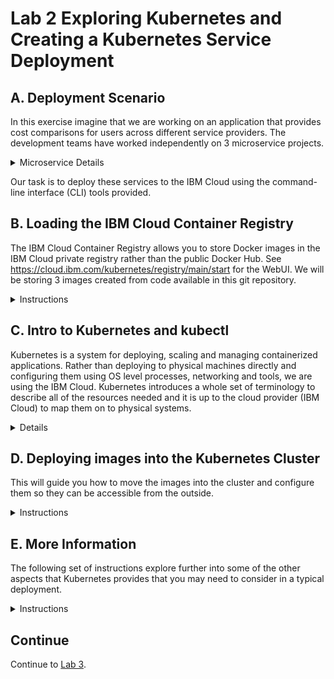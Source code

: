 # Lab 2 Exploring Kubernetes and Creating a Kubernetes Service Deployment

## A. Deployment Scenario

In this exercise imagine that we are working on an application that provides cost comparisons for users across different service providers.  The development teams have worked independently
on 3 microservice projects.  

<details>
<summary>Microservice Details</summary>

An *account* microservice provides information about a specific account/user, including the the service providers they subscribe to.  They provide the REST api:

    GET /account           # Returns a health message
    GET /account/<acct_id> # Returns the specific account detail in JSON

The *provider* microservice provides detail on particular costs of their service.  They provide the REST api:

    GET /provider                # Returns a health message
    GET /provider/<provider_id>  # Returns specific provider cost in JSON

The *cost* microservice retrieves information from the other two microservices, and provides a summary of the costs for a specific account/user.  The endpoint renders an html page and accesses the other microservices.

    GET /cost            # Returns a health message
    GET /cost/<acct_id>  # calls the account service to see which providers are associated to the account, then calls each provider to get each cost.  Returns total cost for all providers in JSON

***

</details>

Our task is to deploy these services to the IBM Cloud using the command-line interface (CLI) tools provided.

## B. Loading the IBM Cloud Container Registry
The IBM Cloud Container Registry allows you to store Docker images in the IBM Cloud private registry rather than the public Docker Hub.  See https://cloud.ibm.com/kubernetes/registry/main/start for the WebUI.
We will be storing 3 images created from code available in this git repository.

<details>
<summary>Instructions</summary>

### Set up Registry Namespace

Namespaces provide a way to categorize your Docker images within the registry.  Note that these are different than Kubenetes namespaces.  Namespaces must be unique across the entire Registry. Namespaces not
found when building images will be added automatically.

<details>
<summary>Instructions</summary>

1. Create a unique namespace in the container registry to associate the images you will load into the directory.  eg. Here we are using the suffix jd40  (John Doe, age 40) to provide uniqueness.

    ```
    export CRNS=cas2019jd40
    export CRLOC=us.icr.io
    ibmcloud cr namespace-add $CRNS
    ```

2. Verify that is was correctly added.

    ```
    ibmcloud cr namespace-list
    ```

***

</details>

### Obtain the Code

The cluster we are setting up will contain our 3 projects (i.e. services). For simplicity we've provided them all in this lab's git repository in the subfolders (account, 
provider, cost).

<details>
<summary>Instructions</summary>

1. Clone this repository with using git https method.  
For more information on choosing either ssh/https methods, see [github](https://help.github.com/en/articles/which-remote-url-should-i-use)

    ```
    git clone https://github.com/cloud-coder/cascon-2019-kubernetes-apimanager.git (https)
    ```

***

</details>

### Create Images

Docker is a tool designed to make it easier to create, deploy, and run applications by using containers.  The images are built with the corresponding Dockerfile and contains all of the necessary software packages needed to run 
the microservices (eg. NodeJs, business logic).  By creating an image, it allows us the flexibility of reusing it to deploy several times without needing to recompile the code.  

In this section we are creating the Docker images and pushing those images to the IBM Cloud Container Registry.

<details>
<summary>Create Images </summary>
1. For each of the folders, we need to create Docker images and deploy them to the registry.

    cd cascon-2019-kubernetes-apimanager/02-kubernetes-service-creation
    cd account
    ibmcloud cr build --no-cache -t $CRLOC/$CRNS/account:1 .
    cd ../provider
    ibmcloud cr build --no-cache -t $CRLOC/$CRNS/provider:1 .
    cd ../cost
    ibmcloud cr build --no-cache -t $CRLOC/$CRNS/cost:1 .

This is the first time we are submitting these image repositories so we will provide it with an initial tag "1".  Ensure you specify the trailing "." which references the location of the Dockerfile.  In this case it's the current directory.

The --no-cache allows you to make a clean build of an image every time, but is an optional parameter.

You should see the three additional images listed using this command.

1. Verify the images are available

    ```
    ibmcloud cr images
    ```
If you experience quota related issues, you can remove any older images you may have.

    ibmcloud cr image-rm <image name>

***

</details>
</details>

## C. Intro to Kubernetes and kubectl

Kubernetes is a system for deploying, scaling and managing containerized applications.  Rather than deploying to physical machines directly and configuring them using
OS level processes, networking and tools, we are using the IBM Cloud.  Kubernetes introduces a whole set of terminology to describe all of the resources needed and it is
up to the cloud provider (IBM Cloud) to map them on to physical systems.

<details>
<summary>Details</summary>

At the highest level, we have a *cluster* which is the complete system that is allocated by the cloud provider to deploy your assets.  This may consist of multiple 
physical machines, or VMs and may be connected to various services (NFS, databases etc.).  The machines themselves are referred to as *nodes* (or workers or minions).
This abstraction allows us to build our cluster independently of physical systems, and makes the deployment portable to different geographies, or providers, as long as
Kubernetes is supported.  

Next, within the nodes, most processes are run within *pods*.  A pod is the smallest deployable unit which may contain one or more containers, a running instance of your image
that was uploaded in the previous steps.  Pods can be run on any node that has sufficient resources, and multiple replicas can run to provide scaling.  

Because the pods are running processes that may fail, there are resources which can define how pods are deployed (*deployments*), how they are accessed (*services*), how
many are available (*replicasets*) and even if they are short term processes (*jobs*, *cronjobs*).

Information can be provided to pods in different ways, known as a *volume*, similar to a mounted file system.  This can be simple as using a *configmap* or *secrets* which 
is a dictionary of values, or it can connect to a physical storage known as a *persistentvolume* which require *persistentvolumeclaims*.

In Kubernetes, actions are not done directly on the nodes, but implement a "desired state" concept which is specified by the administrator and eventually scheduled
by the *scheduler*.  All of the configuration is stored in *etcd* which is a key/value storage that is replicated across all the nodes.  To add a configuration, a specification for
the resources mentioned above is built, and then it is sent through the Kubernetes REST API.  The most common method is to use the *kubectl* client, which is a CLI that provides
access into the cluster to deploy and monitor activities.  There are other clients available, including the Kubernetes UI, but in this lab we will be focused on the kubectl CLI.

The IBM Cloud Free Tier allocates a single worker, so everything will be deployed there.  You can see the workers that have been allocated by using either the ibmcloud or kubectl CLI.

    ibmcloud ks workers <clusterId>
    kubectl get nodes -o wide

</details>

## D. Deploying images into the Kubernetes Cluster

This will guide you how to move the images into the cluster and configure them so they can be accessible from the outside.

<details>
<summary>Instructions</summary>

### Deployments 
To get started, a Kubernetes deployment is needed to define how you want the pods deployed.  For now, we'll create deployments using the default settings.  One pod will be 
created per deployment by downloading the image you specify in the command.

<details>
<summary>Create Deployment</summary>

1. Create Deployments

    ```
    kubectl create deployment dep-account --image=$CRLOC/$CRNS/account:1
    kubectl create deployment dep-provider --image=$CRLOC/$CRNS/provider:1
    kubectl create deployment dep-cost --image=$CRLOC/$CRNS/cost:1
    ```

A successfully deployed pod will in the *running* status.  Each pod is assigned an IP address in the private network and automatically assigned to a node in your 
cluster.  In the IBM Cloud Free Tier, the cluster is only allocated one node, so all pods will be deployed there.  

1. Verify your pod is running.

    ```
    kubectl get pods -o wide
    ```

Deployments exists until they are explicitly removed, but each pod is ephemeral (short term and not permanent), so using the IP address will only be valid for as long as the pod is alive.  

1. Let's delete a pod and see what happens.  From the output of the get pods command above, note the name of the dep-account-pod.  It will be something like dep-account-87b4696ed-swbw6.  Now delete the pod using it's name and this command:

    ```
    kubectl delete pod <pod-name>
    ```

1. Now check the pods again.  You may need to repeat this command as the pods may take time to refresh.

    ```
    kubectl get pods -o wide
    ```

Notice the original pod name/IP may result in a terminated status, but a new pod will spawn, and a new IP is assigned to it.  Kubernetes always attempts to provide you the pods specified in the deployment that you created earlier.  It will automatically recreate any pods that are terminated.  This also happens if your container fails (eg. due to a software glitch), and will continue forever in attempting to have a successfully running deployment.

If you make a mistake in creating your deployment, you can also remove deployments using the following command.  Since the deployment is controlling the pods, then removing the deployment will also remove the pods and they will not attempt to respawn.

    kubectl delete deployment <deployment-name>

***

</details>

### Logging and Events

By default, each container may send information to the stdout/stderr streams.  These are all managed by Kubernetes and available to you.  To view the logs, you need
to specify the particular pod name, which means you need to get the current running pod list.  To view state changes, you can use Kubernetes Events 

<details>
<summary>Logging</summary>

1. View the logs for the provider application.

    ```
    kubectl get pods -o wide
    kubectl logs -f <provider pod name>
    ```

You should see the message "Provider Application is listening on port: 8081" which is the log message printed when the application is started and begins to listen.  Press Ctrl-C to end the tail of the log.

***

</details>
<details>
<summary>Events</summary>

    kubectl get events

</details>

### Services

As the pods have dynamically assigned private IPs that can change at any time, it would be difficult to expose them to the outside world without telling the user
what the updated host and port is.  To resolve this, Kubernetes provides *services*.  A service is an interface that sits in front of pods and it's job is to provide a unique name that others can reference which will allow traffic to be served by an available pod.  If a new pod has respawned with a different IP address, the service will be aware of it and 
direct traffic appropriately.  The port specified below should match what each application port it is listening on.  Services are not ephemeral so they are will always
exist unless explicitly removed, but its existence is not affected by the number of pods associated with it.

<details>
<summary>Creating Services</summary>

1. Create Services for the *account*, *provider* and *cost* microservices

    ```
    kubectl expose deployment/dep-account --type=NodePort --name=account-service --port=8080
    kubectl expose deployment/dep-provider --type=NodePort --name=provider-service --port=8081
    kubectl expose deployment/dep-cost --type=NodePort --name=cost-service --port=8082
    ```

The services above are defined here as "NodePort", which means each service is provided a port 30000+ which makes them directly accessible externally.  We could have also
used the type "ClusterIP" which means that they would only be exposed internally, and not available externally by default.  In configuring real microservices we may
consider using this type instead.

1. Verify everything is running.

    ```
    kubectl get services -o wide
    kubectl get deployments -o wide
    ```

You should notice that all of the services have internal and external cluster IPs assigned.  The external port is shown in the 30000+ range for the cost service which the NodePort type
provides.  

***

</details>

### DNS support for Services and Pods

Our cluster now has all 3 microservices deployed, however the *cost* application is an application that depends on the other microservices, and somehow needs to
reference them properly.  In order for one pod to discover the other pod, it would be difficult as we have already discovered the IPs are dynamic.  We cannot know the IP address of the other services.  The solution 
is that pods should reference the appropriate services by name.  Kubernetes by default comes with kube-dns, a way to resolve services by simply using their service name.

<details>
<summary>DNS support</summary>

For instance, the *account* service can be accessed via any of the following hostnames:

    account-service.default.svc.cluster.local
    account-service.default.svc
    account-service.default
    account-service

The running application containers are built upon a small unix image which are running Node.js and listening on specific ports.  However it is also possible to create a session 
with the container using an interactive shell.  Lets start a session with it so we can see the kube-dns in action.

1. Locate the cost pod name and create a shell.
    ```
    kubectl get pods
    kubectl exec -it <cost-pod-name> -- /bin/sh
    ```

1.  Now in your shell, execute the following.  Each one should resolve to the same IP address as they all refer to the same thing:
    ```
    nslookup account-service.default.svc.cluster.local
    nslookup account-service.default.svc
    nslookup account-service.default
    nslookup account-service
    ```

If our microservice are aware of the service name of another microservice, then we can access them directly without needing to expose the service externally, and
come back in from the outside.  But the issue we have now, is that we do not know which port our other services are running on.  When each pod is deployed, all 
currently available services are provided to it in the form of environment variables.  Lets see what is provided to the *cost-service*.

1. List the environment variables (still within the interactive session), then exit the interacitve shell.
    ```
    printenv | sort
    exit
    ```

If the cost service was defined before the pod was created, you would have seen a &lt;svcname&gt;_SERVICE_HOST &lt;svcname&gt;_SERVICE_PORT pair of entries.  This is what is being
used by our code in the *cost* microservice.

In our steps above, the *cost* pod was created during the deployment creation, but the service creation for *account* and *provider* was done afterwards.  This means that the current 
*cost* pod is not directly aware of the 2 new services that were created as we do not see any entries in the environment variables.  The code in cost/app.js could have made
a hard reference to http://account-service.default.svc:8080/ and http://provider-service.default.svc:8081/ but that would rely on the services' port being defined as 8080/8081 
in the expose command.  The Node.js code in app.js currently references:

    process.env.ACCOUNT_SERVICE_SERVICE_HOST
    process.env.ACCOUNT_SERVICE_SERVICE_PORT
    process.env.PROVIDER_SERVICE_SERVICE_HOST
    process.env.PROVIDER_SERVICE_SERVICE_PORT

The developer and Kubernetes administrator should only need to agree upon the service name, and allow the service port to be defined by the administrator.  The development team
can listen on any port (eg. 80 or 9876) for their own application and code changes would not be necessary while it is being deployed.  The account and provider applications also do not need
to consider whether they are both listening on the same port while processing their requests.

For the code to work, all we need to do is delete the *cost* pod so the new one is provided with the new service information.  

1. Delete the *cost* pod
    ```
    kubectl get pods -o wide
    kubectl delete pod <cost-pod-xxxxxx>
    kubectl get pods -o wide
    ```

Now let's check the environment variables with the newly created pod.

1.  Execute the printenv directly on the pod.
    ```
    kubectl exec -it <NEW-cost-pod-xxxxxx> -- printenv
    ```

You should be able to see all of the services listed now including its own service (COST_SERVICE) entries.

    ACCOUNT_SERVICE_PORT=tcp://172.21.149.218:8080
    ACCOUNT_SERVICE_PORT_8080_TCP=tcp://172.21.149.218:8080
    ACCOUNT_SERVICE_PORT_8080_TCP_ADDR=172.21.149.218
    ACCOUNT_SERVICE_PORT_8080_TCP_PORT=8080
    ACCOUNT_SERVICE_PORT_8080_TCP_PROTO=tcp
    ACCOUNT_SERVICE_SERVICE_HOST=172.21.149.218
    ACCOUNT_SERVICE_SERVICE_PORT=8080
    COST_SERVICE_PORT=tcp://172.21.159.241:8082
    COST_SERVICE_PORT_8082_TCP=tcp://172.21.159.241:8082
    COST_SERVICE_PORT_8082_TCP_ADDR=172.21.159.241
    COST_SERVICE_PORT_8082_TCP_PORT=8082
    COST_SERVICE_PORT_8082_TCP_PROTO=tcp
    COST_SERVICE_SERVICE_HOST=172.21.159.241
    COST_SERVICE_SERVICE_PORT=8082
    HOME=/root
    HOSTNAME=dep-cost-665cc8d6cf-gf85p
    KUBERNETES_PORT=tcp://172.21.0.1:443
    KUBERNETES_PORT_443_TCP=tcp://172.21.0.1:443
    KUBERNETES_PORT_443_TCP_ADDR=172.21.0.1
    KUBERNETES_PORT_443_TCP_PORT=443
    KUBERNETES_PORT_443_TCP_PROTO=tcp
    KUBERNETES_SERVICE_HOST=172.21.0.1
    KUBERNETES_SERVICE_PORT=443
    KUBERNETES_SERVICE_PORT_HTTPS=443
    NODE_VERSION=9.4.0
    PATH=/usr/local/sbin:/usr/local/bin:/usr/sbin:/usr/bin:/sbin:/bin
    PROVIDER_SERVICE_PORT=tcp://172.21.12.109:8081
    PROVIDER_SERVICE_PORT_8081_TCP=tcp://172.21.12.109:8081
    PROVIDER_SERVICE_PORT_8081_TCP_ADDR=172.21.12.109
    PROVIDER_SERVICE_PORT_8081_TCP_PORT=8081
    PROVIDER_SERVICE_PORT_8081_TCP_PROTO=tcp
    PROVIDER_SERVICE_SERVICE_HOST=172.21.12.109
    PROVIDER_SERVICE_SERVICE_PORT=8081

The provider and account pods also need to be more aware of their environments.  Since the services were created after those pods, they must also be respawned in order to be aware of service names.  We can delete all the pods to ensure they are all aware of these environment variables.  They will respawn after just a moment since the deployment still exists.

    ```
    kubectl delete pods --all
    ```

***

</details>

### Accessing Services from outside the Cluster

Now we finally need to see how we can access these services from outside of the cluster.

<details>
<summary>Instructions</summary>

1. Determine the node's external IPs addresses. The IBM Cloud Free Tier should only contain a single node for this cluster.  We can capture this in a variable.

    ```
    kubectl get nodes -o wide
    EXTERNALIP=`kubectl get nodes -o=jsonpath='{.items[0].status.addresses[?(@.type=="ExternalIP")].address}'`
    echo "Your external IP for this node is $EXTERNALIP."
    ```

1. Determine the port for our external facing cost service.  Because we specified it with type Nodeport, it will be allocated a port in the (30,000-32767) range.  
Check the ports column for the  external value (after the colon).

    ```
    kubectl get services -o wide
    ```

1. Access the urls from a web browser.

    ```
    eg. http://<External IP>:<account service port>/account
    eg. http://<External IP>:<account service port>/account/123
    eg. http://<External IP>:<provider service port>/provider
    eg. http://<External IP>:<provider service port>/provider/bell
    eg. http://<External IP>:<cost service port>/cost
    eg. http://<External IP>:<cost service port>/cost/123
    ```

2. Alternatively you may access via curl in the terminal.

    ```
    eg. http://$EXTERNALIP:<account service port>/account/123
    eg. http://$EXTERNALIP:<provider service port>/provider/bell
    eg. http://$EXTERNALIP:<cost service port>/cost/123
    ```

Here is an example of what should be configured in your cluster.  IP number will differ.

![lab 2 image](https://github.com/cloud-coder/cascon-2019-kubernetes-apimanager/blob/develop/02-kubernetes-service-creation/Lab2Result.png?raw=true)

Note that this scenario is not complete as a deployed set of services in a real-life scenario, but we've set it up so that we can access everything directly for testing.  
Regarding the services, we already know that we can use the type "ClusterIP" to prevent the pod from being directly accessed from the outside.  

If we were to expose several services but did not want several endpoints (or ports) for the user to know about, we could also configure this as well.
For instance, ports are typically exposed on 80/443, and not a random IP which is hard to remember.  We could set up an *Ingress* controller which would direct a single IP
(eg. http://173.193.92.194:80 to direct traffic to any of our 3 microservices based on the path of the uri (eg. /cost, /provider, /account).
For details see [Ingress](https://kubernetes.io/docs/concepts/services-networking/ingress/).  Note that this is not available in the IBM Cloud Free Tier.

If we had several nodes, the services would still be able to be accessed in a similar way using any of the node's external IP addresses (eg. http://&lt;node1ExternalIP>:servicePort,
http://&lt;Node2ExternalIp>:servicePort.  However this would not be feasible for users because they only know our endpoint as a single address.  In this case, we would use the 
type "LoadBalancer" to distribute the load to each of the nodes in our cluster (configured for the service).

</details>
</details>

## E. More Information

The following set of instructions explore further into some of the other aspects that Kubernetes provides that you may need to consider in a typical deployment.

<details>
<summary>Instructions</summary>

### Updating the Deployment

Now that we have deployed our services, it may seem like a lot of work to need to repeat all the steps when code is changed.  Fortunately Kubernetes stores all the objects that 
you created (eg. deployments, services, pods) as *records of intent* so they can be altered, and Kubernetes will take care of bringing the system to the new desired state.  

<details>
<summary>Instructions</summary>

To explain this, let's simulate a code change.

1. Open up the account/app.js file in the account directory with your favorite text editor, and make a change.

    ```
    account/app.js
    ```
For example, change the listening message:

    console.log('*NEW* Account Service is listening on port: '+ listenPort)
    
Now that we have a change, we need to build a new image in the registry.

1. Make a new version 2 of the account application.
    ```
    ibmcloud cr build -t $CRLOC/$CRNS/account:2 .
    ```

Now that we have a new image, the Kubernetes administrator can update the deployment.

    kubectl edit deployment/dep-account

Now replace the line

      - image: us.icr.io/cas2019jd40/account:1

with

      - image: us.icr.io/cas2019jd40/account:2

save then close the file.

You should see the image version reflected in the deployment:

    kubectl get deployments -o wide
    
    Note the version of the account image will show account:2

As well as the old pod will terminate, and you will see that a new one will be created (verify that the age is younger than the other pods).

    kubectl get pods

In order to prove that the new application code is running, view the log message for the account pod like we did earlier.

    kubectl get pods -o wide
    kubectl logs -f <provider pod name>

You should see the new console message added to app.js

    NEW Account Service is listening on port: 8080

And that's it.  After a new image is available, only one change is necessary, and Kubernetes takes care of the rest.

</details>

### Backing up the Configuration

Internally, Kubernetes holds the desired and actual state of your entire cluster in etcd, a distributed database that stored the configuration.  Whenever you 
query or update using the kubectl commands, you are actually updating etcd, which then Kubernetes uses to apply on the workers to build nodes, services etc.  
Kubernetes is extremely flexible in providing you an interface to interact with the state.  Along with the command line options, we can also update via YAML 
(as seen in the previous instructions), JSON, and interfacing with the UI.  

<details>
<summary>Instructions</summary>
Let's finally see how we can reapply the configuration easily in a new cluster.

1. Pull all the configuration for your deployments and services for this namespace.
   ```
   kubectl get all  -o json > myproject.json
   ```

1. Delete all the deployments and services
   ```
   kubectl delete --all deployments
   kubectl delete --all services
   ```

1. In your new cluster you can reapply your configuration with this command
   ```
   kubectl apply -f myproject.json
   ```

</details>

### ConfigMaps and Secrets

Somtimes you may have information that needs to be updated regularly and you do not want to find and update code directly.  The ConfigMaps provides
a key/value storage that can be exposed as environment variables to your pods.  This may be external host names, configuration settings etc.  Secrets
work in the same way, but the values are usually passwords or tokens that shouldn't normally be shown.

<details>
<summary>Instructions</summary>

1. Create a config map with some literal values

   ```
   kubectl create configmap myconfigmap --from-literal=value1=testvalue1 --from-literal=value2=testvalue2
   ```

1.  Next edit the deployment so that the pods will be exposed to these new config map values.

   ```
  template:
    metadata:
      creationTimestamp: null
      labels:
        app: dep-account
    spec:
      containers:
      - envFrom:
        - configMapRef:
            name: myconfigmap
   ```

1. Then delete the account pod to allow it to pick up the values, check the new pod that is regenerated, and check the environment variables.

   ```
   kubectl delete pod dep-account-???
   kubectl get pods
   kubectl exec -it dep-account-??? -- printenv
   ```

You should see the environment variables for value1 and value2.

</details>

### Kubernetes Namepaces

You can also use Kubernetes Namespace.  This allows us to group all our Kubernetes objects together under our project, and separate
them from other potential projects on the same cluster.  By default, the *default* namespace is used, but by using a custom one, it gives us 
flexibility in managing it later.  When we use a non-default namespace, we need to migrate all the secrets over so that the tokens use to authenticate
against the Cloud Container Registry are available when we pull images.  Normally this would have been done before any deployments were created.

<details>
<summary>Instructions</summary>

1. Create a Kubernetes Namespace and use it in the current context.

    ```
    kubectl create ns cas2019ns
    kubectl config set-context --current --namespace=cas2019ns
    kubectl config get-contexts
    kubectl get secrets -n default -o yaml | sed 's/default/cas2019ns/g' | kubectl -n cas2019ns create -f -
    ```

1. Update the imagePullSecrets

Because we are using a non-default namespace for Kubernetes, the credentials to pull images from the Container Registry are not specified in this namespace.  
We need to update the deployment so that the correct secret is used.  You can add the imagePullSecrets key by updating the deployment descriptors:

    spec:
      containers:
      - image: us.icr.io/cas2019/account:1
        imagePullPolicy: IfNotPresent
        name: account
        resources: {}
        terminationMessagePath: /dev/termination-log
        terminationMessagePolicy: File
      dnsPolicy: ClusterFirst
      imagePullSecrets:
      - name: default-us-icr-io

</details>
</details>

## Continue

Continue to [Lab 3](https://github.com/cloud-coder/cascon-2019-kubernetes-apimanager/tree/master/03-scaling-in-kubernetes).
